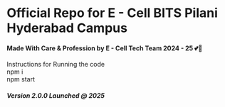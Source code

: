 <h1>Official Repo for E - Cell BITS Pilani Hyderabad Campus</h1>

<h4>Made With Care & Profession by E - Cell Tech Team 2024 - 25 💕💝   </h4>
Instructions for Running the code<br>
npm i <br>
npm start <br>

<h5> Version 2.0.0 Launched @ 2025 </h5>
 
